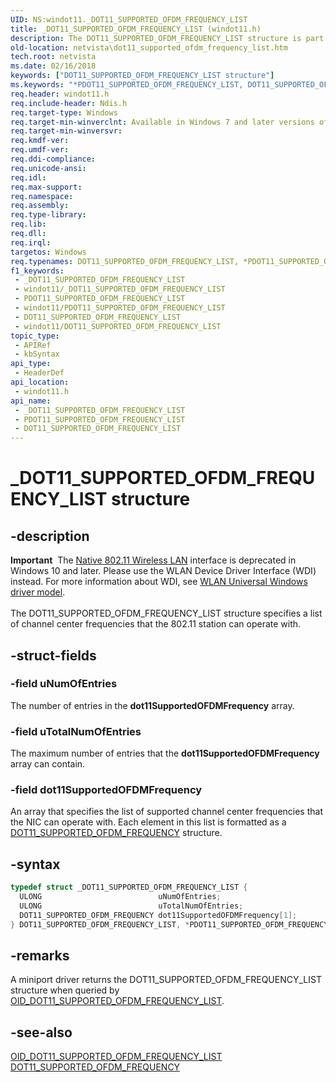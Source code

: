 ```yaml
---
UID: NS:windot11._DOT11_SUPPORTED_OFDM_FREQUENCY_LIST
title: _DOT11_SUPPORTED_OFDM_FREQUENCY_LIST (windot11.h)
description: The DOT11_SUPPORTED_OFDM_FREQUENCY_LIST structure is part of the Native 802.11 Wireless LAN interface, which is deprecated for Windows 10 and later.
old-location: netvista\dot11_supported_ofdm_frequency_list.htm
tech.root: netvista
ms.date: 02/16/2018
keywords: ["DOT11_SUPPORTED_OFDM_FREQUENCY_LIST structure"]
ms.keywords: "*PDOT11_SUPPORTED_OFDM_FREQUENCY_LIST, DOT11_SUPPORTED_OFDM_FREQUENCY_LIST, DOT11_SUPPORTED_OFDM_FREQUENCY_LIST structure [Network Drivers Starting with Windows Vista], Native_802.11_data_types_428915da-fa98-469c-829b-5d0313a59c3b.xml, PDOT11_SUPPORTED_OFDM_FREQUENCY_LIST, PDOT11_SUPPORTED_OFDM_FREQUENCY_LIST structure pointer [Network Drivers Starting with Windows Vista], _DOT11_SUPPORTED_OFDM_FREQUENCY_LIST, netvista.dot11_supported_ofdm_frequency_list, windot11/DOT11_SUPPORTED_OFDM_FREQUENCY_LIST, windot11/PDOT11_SUPPORTED_OFDM_FREQUENCY_LIST"
req.header: windot11.h
req.include-header: Ndis.h
req.target-type: Windows
req.target-min-winverclnt: Available in Windows 7 and later versions of the Windows operating   systems.
req.target-min-winversvr: 
req.kmdf-ver: 
req.umdf-ver: 
req.ddi-compliance: 
req.unicode-ansi: 
req.idl: 
req.max-support: 
req.namespace: 
req.assembly: 
req.type-library: 
req.lib: 
req.dll: 
req.irql: 
targetos: Windows
req.typenames: DOT11_SUPPORTED_OFDM_FREQUENCY_LIST, *PDOT11_SUPPORTED_OFDM_FREQUENCY_LIST
f1_keywords:
 - _DOT11_SUPPORTED_OFDM_FREQUENCY_LIST
 - windot11/_DOT11_SUPPORTED_OFDM_FREQUENCY_LIST
 - PDOT11_SUPPORTED_OFDM_FREQUENCY_LIST
 - windot11/PDOT11_SUPPORTED_OFDM_FREQUENCY_LIST
 - DOT11_SUPPORTED_OFDM_FREQUENCY_LIST
 - windot11/DOT11_SUPPORTED_OFDM_FREQUENCY_LIST
topic_type:
 - APIRef
 - kbSyntax
api_type:
 - HeaderDef
api_location:
 - windot11.h
api_name:
 - _DOT11_SUPPORTED_OFDM_FREQUENCY_LIST
 - PDOT11_SUPPORTED_OFDM_FREQUENCY_LIST
 - DOT11_SUPPORTED_OFDM_FREQUENCY_LIST
---
```


# _DOT11_SUPPORTED_OFDM_FREQUENCY_LIST structure


## -description

<div class="alert"><b>Important</b>  The <a href="/previous-versions/windows/hardware/wireless/ff560689(v=vs.85)">Native 802.11 Wireless LAN</a> interface is deprecated in Windows 10 and later. Please use the WLAN Device Driver Interface (WDI) instead. For more information about WDI, see <a href="/windows-hardware/drivers/network/wifi-universal-driver-model">WLAN Universal Windows driver model</a>.</div><div> </div>The DOT11_SUPPORTED_OFDM_FREQUENCY_LIST structure specifies a list of channel center frequencies that
  the 802.11 station can operate with.

## -struct-fields

### -field uNumOfEntries

The number of entries in the
     <b>dot11SupportedOFDMFrequency</b> array.

### -field uTotalNumOfEntries

The maximum number of entries that the
     <b>dot11SupportedOFDMFrequency</b> array can contain.

### -field dot11SupportedOFDMFrequency

An array that specifies the list of supported channel center frequencies that the NIC can operate
     with. Each element in this list is formatted as a
     <a href="..\windot11\ns-windot11-_dot11_supported_ofdm_frequency.md">
     DOT11_SUPPORTED_OFDM_FREQUENCY</a> structure.

## -syntax

```cpp
typedef struct _DOT11_SUPPORTED_OFDM_FREQUENCY_LIST {
  ULONG                          uNumOfEntries;
  ULONG                          uTotalNumOfEntries;
  DOT11_SUPPORTED_OFDM_FREQUENCY dot11SupportedOFDMFrequency[1];
} DOT11_SUPPORTED_OFDM_FREQUENCY_LIST, *PDOT11_SUPPORTED_OFDM_FREQUENCY_LIST;
```

## -remarks

A miniport driver returns the DOT11_SUPPORTED_OFDM_FREQUENCY_LIST structure when queried by
    <a href="/windows-hardware/drivers/network/oid-dot11-supported-ofdm-frequency-list">
    OID_DOT11_SUPPORTED_OFDM_FREQUENCY_LIST</a>.

## -see-also

<a href="/windows-hardware/drivers/network/oid-dot11-supported-ofdm-frequency-list">
   OID_DOT11_SUPPORTED_OFDM_FREQUENCY_LIST</a>



<a href="..\windot11\ns-windot11-_dot11_supported_ofdm_frequency.md">
   DOT11_SUPPORTED_OFDM_FREQUENCY</a>

